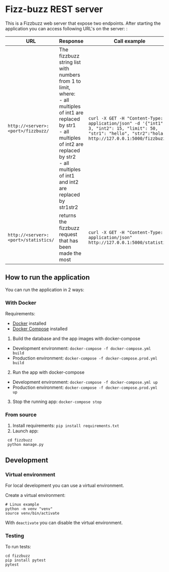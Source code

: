 # Fizz-buzz REST server

This is a Fizzbuzz web server that expose two endpoints. After starting the application you can access following URL's on the server:
 : 

| URL | Response | Call example |
|---|---|---|
| `http://<server>:<port>/fizzbuzz/` | The fizzbuzz string list with numbers from 1 to limit, where: <br>- all multiples of int1 are replaced by str1<br>- all multiples of int2 are replaced by str2<br>- all multiples of int1 and int2 are replaced by str1str2 | `curl -X GET -H "Content-Type: application/json" -d '{"int1": 3, "int2": 15, "limit": 50, "str1": "hello", "str2":"hola"}' http://127.0.0.1:5000/fizzbuzz` |
| `http://<server>:<port>/statistics/` | returns the fizzbuzz request that has been made the most | `curl -X GET -H "Content-Type: application/json" http://127.0.0.1:5000/statistics` |

## How to run the application

You can run the application in 2 ways:

### With Docker

Requirements:
* [Docker](https://docs.docker.com/desktop/) installed
* [Docker Compose](https://docs.docker.com/compose/install/) installed

1. Build the database and the app images with docker-compose
- Development environment:  `docker-compose -f docker-compose.yml build`
- Production environment: `docker-compose -f docker-compose.prod.yml build`

 2. Run the app with docker-compose
- Development environment: `docker-compose -f docker-compose.yml up`
- Production environment: `docker-compose -f docker-compose.prod.yml up`

3. Stop the running app: `docker-compose stop`

### From source
1. Install requirements: `pip install requirements.txt`       
2. Launch app:
  ```
   cd fizzbuzz
   python manage.py
  ```

## Development

### Virtual environment

For local development you can use a virtual environment.

Create a virtual environment:

```
# Linux example
python -m venv "venv"
source venv/bin/activate
```

With `deactivate` you can disable the virtual environment.

### Testing
To run tests: 
```
cd fizzbuzz
pip install pytest
pytest
```
